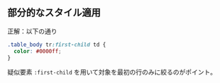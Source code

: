 ## 部分的なスタイル適用
正解：以下の通り

```css
.table_body tr:first-child td {
  color: #0000ff;
}
```
疑似要素 `:first-child` を用いて対象を最初の行のみに絞るのがポイント。
